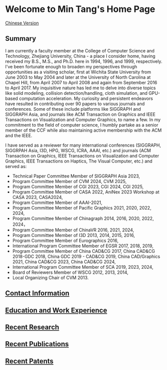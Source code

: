 # Welcome to Min Tang's Home Page                                                                                                       

[Chinese Version](Data/home-ch.html)



## Summary
[//]: <> (Min Tang is a professor at the College of Computer Science and Technology, Zhejiang University, China.)
[//]: <> (He received his B.S., M.S., and Ph.D. from Zhejiang University in 1994, 1996 and 1999, respectively. From June 2003 to May 2004, he was a visiting scholar at Wichita State University.)
[//]: <> (Between April 2007 to April 2008, and September 2016 to April 2017, he was a visiting scholar at the University of North Carolina at Chapel Hill.)
[//]: <> (His research interests include collision detection/handling, cloth simulation, and GPU-based computation acceleration.)
[//]: <> (He has published more than 90 journal and conference papers, including conference papers at SIGGRAPH, SIGGRAPH Asia, Eurographics, Pacific Graphics,)
[//]: <> (ACM SIGGRAPH Symposium on Interactive 3D Graphics and Games, I3D, Eurographics Symposium on Rendering, ACM Symposium on Solid and Physical Modeling,)
[//]: <> (Computer Graphics International, AAAI and journal papers at ACM Transaction on Graphics, IEEE Transactions on Visualization and Computer Graphics,)
[//]: <> (Computer Graphics Forum, Graphical Models, Computers & Graphics, The Visual Computer, Advanced Engineering Informatics, etc. He is a senior member of the CCF, a member of the ACM, and a member of the IEEE.)

I am currently a faculty member at the College of Computer Science and Technology, Zhejiang University, China - a place I consider home, having received my B.S., M.S., and Ph.D. here in 1994, 1996, and 1999, respectively. 
I've been fortunate enough to broaden my perspectives through opportunities as a visiting scholar, first at Wichita State University from June 2003 to May 2004 and later at the University of North Carolina at Chapel Hill, from April 2007 to April 2008 and again from September 2016 to April 2017. 
My inquisitive nature has led me to delve into diverse topics like solid modeling, collision detection/handling, cloth simulation, and GPU-based computation acceleration. My curiosity and persistent endeavors have resulted in contributing over 90 papers to various journals and conferences. Some of these include platforms like SIGGRAPH and SIGGRAPH Asia, and journals like ACM Transaction on Graphics and IEEE Transactions on Visualization and Computer Graphics, to name a few.
In my commitment to the field of computer science, I humbly partake as a senior member of the CCF while also maintaining active membership with the ACM and the IEEE.

I have served as a reviewer for many international conferences (SIGGRAPH, SIGGRPAH Asia, I3D, HPG, WSCG, ICRA, AAAI, etc.) and journals (ACM Transaction on Graphics, IEEE Transactions on Visualization and Computer Graphics, IEEE Transactions on Haptics, The Visual Computer, etc.) and served as:
- Technical Paper Committee Member of SIGGRAPH Asia 2023,
- Program Committee Member of CVM 2024, CVM 2025,
- Program Committee Member of CGI 2023, CGI 2024, CGI 2025,
- Program Committee Member of CASA 2022,  AniNex 2023 Workshop at CASA 2023, CASA2024, 
- Program Committee Member of AAAI-2021,
- Program Committee Member of Pacific Graphics 2021, 2020, 2022, 2024,
- Program Committee Member of Chinagraph 2014, 2016, 2020, 2022, 2024，
- Program Committee Member of ChinaVR 2016, 2021, 2024, 
- Program Committee Member of I3D 2013, 2014, 2015, 2016, 
- Program Committee Member of Eurographics 2016,
- International Program Committee Member of EGSR 2017, 2018, 2019,
- Program Committee Member of China CAD&CG 2017, China CAD&CG 2018-GDC 2018, China GDC 2019 - CAD&CG 2019, China CAD/Graphics 2021, China CAD&CG 2023, China CAD&CG 2024,
- International Program Committee Member of SCA 2019, 2023, 2024,
- Board of Reviewers Member of WSCG 2012, 2013, 2014,
- Local Organizing Chair of CVM 2013. 

## [Contact Information](Data/contact.html)

## [Education and Work Experience](Data/work.html)

## [Recent Research](Data/projects.html)

## [Recent Publications](Data/papers.html)

## [Recent Patents](Data/patents.html)
